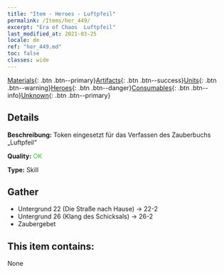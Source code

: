 ```yaml
---
title: "Item - Heroes - Luftpfeil"
permalink: /Items/her_449/
excerpt: "Era of Chaos  Luftpfeil"
last_modified_at: 2021-03-25
locale: de
ref: "her_449.md"
toc: false
classes: wide
---
```

 [Materials](/de/Items/){: .btn .btn--primary}[Artifacts](/de/Items/Artifacts/){: .btn .btn--success}[Units](/de/Items/Units/){: .btn .btn--warning}[Heroes](/de/Items/Heroes/){: .btn .btn--danger}[Consumables](/de/Items/Consumables/){: .btn .btn--info}[Unknown](/de/Items/Unknown/){: .btn .btn--primary}

## Details
 **Beschreibung:** Token eingesetzt für das Verfassen des Zauberbuchs „Luftpfeil“

 **Quality:** <span style="color: #32CD32">OK</span>

 **Type:** Skill

## Gather

*    Untergrund 22 (Die Straße nach Hause) -> 22-2 
*    Untergrund 26 (Klang des Schicksals) -> 26-2 
*    Zaubergebet 

## This item contains:

  None

